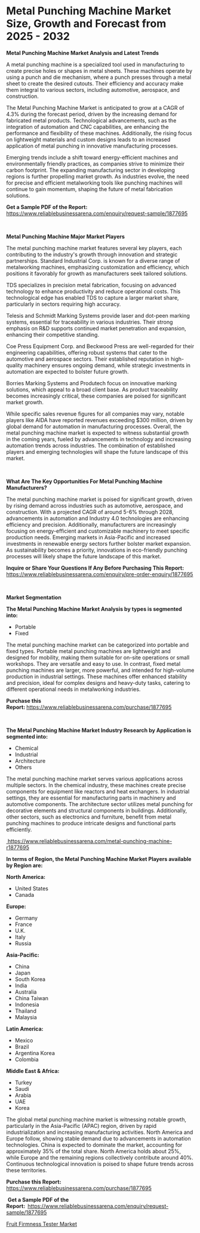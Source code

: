 <p><h1>Metal Punching Machine Market Size, Growth and Forecast from 2025 - 2032</h1></p><p><strong>Metal Punching Machine Market Analysis and Latest Trends</strong></p>
<p><p>A metal punching machine is a specialized tool used in manufacturing to create precise holes or shapes in metal sheets. These machines operate by using a punch and die mechanism, where a punch presses through a metal sheet to create the desired cutouts. Their efficiency and accuracy make them integral to various sectors, including automotive, aerospace, and construction.</p><p>The Metal Punching Machine Market is anticipated to grow at a CAGR of 4.3% during the forecast period, driven by the increasing demand for fabricated metal products. Technological advancements, such as the integration of automation and CNC capabilities, are enhancing the performance and flexibility of these machines. Additionally, the rising focus on lightweight materials and custom designs leads to an increased application of metal punching in innovative manufacturing processes.</p><p>Emerging trends include a shift toward energy-efficient machines and environmentally friendly practices, as companies strive to minimize their carbon footprint. The expanding manufacturing sector in developing regions is further propelling market growth. As industries evolve, the need for precise and efficient metalworking tools like punching machines will continue to gain momentum, shaping the future of metal fabrication solutions.</p></p>
<p><strong>Get a Sample PDF of the Report:&nbsp;</strong> <a href="https://www.reliablebusinessarena.com/enquiry/request-sample/1877695?utm_campaign=3272&utm_medium=2&utm_source=Github&utm_content=ia&utm_term=11042025&utm_id=metal-punching-machine">https://www.reliablebusinessarena.com/enquiry/request-sample/1877695</a></p>
<p>&nbsp;</p>
<p><strong>Metal Punching Machine Major Market Players</strong></p>
<p><p>The metal punching machine market features several key players, each contributing to the industry's growth through innovation and strategic partnerships. Standard Industrial Corp. is known for a diverse range of metalworking machines, emphasizing customization and efficiency, which positions it favorably for growth as manufacturers seek tailored solutions.</p><p>TDS specializes in precision metal fabrication, focusing on advanced technology to enhance productivity and reduce operational costs. This technological edge has enabled TDS to capture a larger market share, particularly in sectors requiring high accuracy.</p><p>Telesis and Schmidt Marking Systems provide laser and dot-peen marking systems, essential for traceability in various industries. Their strong emphasis on R&D supports continued market penetration and expansion, enhancing their competitive standing.</p><p>Coe Press Equipment Corp. and Beckwood Press are well-regarded for their engineering capabilities, offering robust systems that cater to the automotive and aerospace sectors. Their established reputation in high-quality machinery ensures ongoing demand, while strategic investments in automation are expected to bolster future growth.</p><p>Borries Marking Systems and Produtech focus on innovative marking solutions, which appeal to a broad client base. As product traceability becomes increasingly critical, these companies are poised for significant market growth.</p><p>While specific sales revenue figures for all companies may vary, notable players like AIDA have reported revenues exceeding $300 million, driven by global demand for automation in manufacturing processes. Overall, the metal punching machine market is expected to witness substantial growth in the coming years, fueled by advancements in technology and increasing automation trends across industries. The combination of established players and emerging technologies will shape the future landscape of this market.</p></p>
<p>&nbsp;</p>
<p><strong>What Are The Key Opportunities For Metal Punching Machine Manufacturers?</strong></p>
<p><p>The metal punching machine market is poised for significant growth, driven by rising demand across industries such as automotive, aerospace, and construction. With a projected CAGR of around 5-6% through 2028, advancements in automation and Industry 4.0 technologies are enhancing efficiency and precision. Additionally, manufacturers are increasingly focusing on energy-efficient and customizable machinery to meet specific production needs. Emerging markets in Asia-Pacific and increased investments in renewable energy sectors further bolster market expansion. As sustainability becomes a priority, innovations in eco-friendly punching processes will likely shape the future landscape of this market.</p></p>
<p><strong>Inquire or Share Your Questions If Any Before Purchasing This Report:</strong> <a href="https://www.reliablebusinessarena.com/enquiry/pre-order-enquiry/1877695?utm_campaign=3272&utm_medium=2&utm_source=Github&utm_content=ia&utm_term=11042025&utm_id=metal-punching-machine">https://www.reliablebusinessarena.com/enquiry/pre-order-enquiry/1877695</a></p>
<p>&nbsp;</p>
<p><strong>Market Segmentation</strong></p>
<p><strong>The Metal Punching Machine Market Analysis by types is segmented into:</strong></p>
<p><ul><li>Portable</li><li>Fixed</li></ul></p>
<p><p>The metal punching machine market can be categorized into portable and fixed types. Portable metal punching machines are lightweight and designed for mobility, making them suitable for on-site operations or small workshops. They are versatile and easy to use. In contrast, fixed metal punching machines are larger, more powerful, and intended for high-volume production in industrial settings. These machines offer enhanced stability and precision, ideal for complex designs and heavy-duty tasks, catering to different operational needs in metalworking industries.</p></p>
<p><strong>Purchase this Report:&nbsp;</strong><a href="https://www.reliablebusinessarena.com/purchase/1877695?utm_campaign=3272&utm_medium=2&utm_source=Github&utm_content=ia&utm_term=11042025&utm_id=metal-punching-machine">https://www.reliablebusinessarena.com/purchase/1877695</a></p>
<p>&nbsp;</p>
<p><strong>The Metal Punching Machine Market Industry Research by Application is segmented into:</strong></p>
<p><ul><li>Chemical</li><li>Industrial</li><li>Architecture</li><li>Others</li></ul></p>
<p><p>The metal punching machine market serves various applications across multiple sectors. In the chemical industry, these machines create precise components for equipment like reactors and heat exchangers. In industrial settings, they are essential for manufacturing parts in machinery and automotive components. The architecture sector utilizes metal punching for decorative elements and structural components in buildings. Additionally, other sectors, such as electronics and furniture, benefit from metal punching machines to produce intricate designs and functional parts efficiently.</p></p>
<p><a href="https://www.reliablebusinessarena.com/metal-punching-machine-r1877695?utm_campaign=3272&utm_medium=2&utm_source=Github&utm_content=ia&utm_term=11042025&utm_id=metal-punching-machine">&nbsp;https://www.reliablebusinessarena.com/metal-punching-machine-r1877695</a></p>
<p><strong>In terms of Region, the Metal Punching Machine Market Players available by Region are:</strong></p>
<p>
    <p> <strong> North America: </strong>
        <ul>
            <li>United States</li>
            <li>Canada</li>
        </ul>
        </p> 
    <p> <strong> Europe: </strong>
        <ul>
            <li>Germany</li>
            <li>France</li>
            <li>U.K.</li>
            <li>Italy</li>
            <li>Russia</li>
        </ul>
        </p> 
    <p> <strong> Asia-Pacific: </strong>
        <ul>
            <li>China</li>
            <li>Japan</li>
            <li>South Korea</li>
            <li>India</li>
            <li>Australia</li>
            <li>China Taiwan</li>
            <li>Indonesia</li>
            <li>Thailand</li>
            <li>Malaysia</li>
        </ul>
        </p> 
    <p> <strong> Latin America: </strong>
        <ul>
            <li>Mexico</li>
            <li>Brazil</li>
            <li>Argentina Korea</li>
            <li>Colombia</li>
        </ul>
        </p> 
    <p> <strong> Middle East & Africa: </strong>
        <ul>
            <li>Turkey</li>
            <li>Saudi</li>
            <li>Arabia</li>
            <li>UAE</li>
            <li>Korea</li>
        </ul>
    </p>
    </p>
<p><p>The global metal punching machine market is witnessing notable growth, particularly in the Asia-Pacific (APAC) region, driven by rapid industrialization and increasing manufacturing activities. North America and Europe follow, showing stable demand due to advancements in automation technologies. China is expected to dominate the market, accounting for approximately 35% of the total share. North America holds about 25%, while Europe and the remaining regions collectively contribute around 40%. Continuous technological innovation is poised to shape future trends across these territories.</p></p>
<p><strong>Purchase this Report: </strong><a href="https://www.reliablebusinessarena.com/purchase/1877695?utm_campaign=3272&utm_medium=2&utm_source=Github&utm_content=ia&utm_term=11042025&utm_id=metal-punching-machine">https://www.reliablebusinessarena.com/purchase/1877695</a></p>
<p>&nbsp;<strong>Get a Sample PDF of the Report:&nbsp;&nbsp;</strong><a href="https://www.reliablebusinessarena.com/enquiry/request-sample/1877695?utm_campaign=3272&utm_medium=2&utm_source=Github&utm_content=ia&utm_term=11042025&utm_id=metal-punching-machine">https://www.reliablebusinessarena.com/enquiry/request-sample/1877695</a></p>
<p><strong></strong></p>
<p><p><a href="https://github.com/maikefelanc3/Market-Research-Report-List-1/blob/main/fruit-firmness-tester-market.md?utm_campaign=3272&utm_medium=2&utm_source=Github&utm_content=ia&utm_term=11042025&utm_id=metal-punching-machine">Fruit Firmness Tester Market</a></p></p>